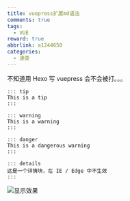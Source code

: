 ```yaml
---
title: vuepress扩展md语法
comments: true
tags:
  - VUE
reward: true
abbrlink: a1244650
categories:
  - 速查
---
```


不知道用 Hexo 写 vuepress 会不会被打。。。

```
::: tip
This is a tip
:::

::: warning
This is a warning
:::

::: danger
This is a dangerous warning
:::

::: details
这是一个详情块，在 IE / Edge 中不生效
:::
```

![显示效果](./result.png)
